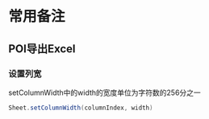 # 常用备注

## POI导出Excel

### 设置列宽

setColumnWidth中的width的宽度单位为字符数的256分之一
```java
Sheet.setColumnWidth(columnIndex, width)
```